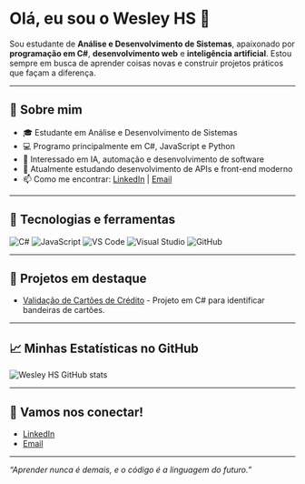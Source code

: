 # Olá, eu sou o Wesley HS 👋

Sou estudante de **Análise e Desenvolvimento de Sistemas**, apaixonado por **programação em C#**, **desenvolvimento web** e **inteligência artificial**. Estou sempre em busca de aprender coisas novas e construir projetos práticos que façam a diferença.

---

## 🚀 Sobre mim

- 🎓 Estudante em Análise e Desenvolvimento de Sistemas  
- 💻 Programo principalmente em C#, JavaScript e Python  
- 🤖 Interessado em IA, automação e desenvolvimento de software  
- 🌱 Atualmente estudando desenvolvimento de APIs e front-end moderno  
- 📫 Como me encontrar: [LinkedIn](https://www.linkedin.com/in/seu-linkedin) | [Email](mailto:seu-email@exemplo.com)

---

## 🔧 Tecnologias e ferramentas

![C#](https://img.shields.io/badge/-C%23-239120?style=for-the-badge&logo=c-sharp&logoColor=white)
![JavaScript](https://img.shields.io/badge/-JavaScript-F7DF1E?style=for-the-badge&logo=javascript&logoColor=black)
![VS Code](https://img.shields.io/badge/-VS%20Code-007ACC?style=for-the-badge&logo=visual-studio-code&logoColor=white)
![Visual Studio](https://img.shields.io/badge/-Visual%20Studio-5C2D91?style=for-the-badge&logo=visual-studio&logoColor=white)
![GitHub](https://img.shields.io/badge/-GitHub-181717?style=for-the-badge&logo=github&logoColor=white)

---

## 📂 Projetos em destaque

- [Validação de Cartões de Crédito](https://github.com/wesley-hs/Validacao-cartoes-de-credito) - Projeto em C# para identificar bandeiras de cartões.


---

## 📈 Minhas Estatísticas no GitHub

![Wesley HS GitHub stats](https://github-readme-stats.vercel.app/api?username=wesley-hs&show_icons=true&theme=radical)

---

## 🤝 Vamos nos conectar!

- [LinkedIn](https://www.linkedin.com/in/wesley-tech)  
- [Email](swesley.dev@gmail.com)  

---

*“Aprender nunca é demais, e o código é a linguagem do futuro.”*
